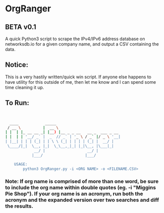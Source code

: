 # OrgRanger
## BETA v0.1
A quick Python3 script to scrape the IPv4/IPv6 address database on networksdb.io for a given company name, and output a CSV containing the data.

## Notice:
This is a very hastily written/quick win script. If anyone else happens to have utility for this outside of me, then let me know and I can spend some time cleaning it up.

## To Run:

```sh


  ____            _____                             
 / __ \          |  __ \                            
| |  | |_ __ __ _| |__) |__ _ _ __   __ _  ___ _ __ 
| |  | | '__/ _` |  _  // _` | '_ \ / _` |/ _ \ '__|
| |__| | | | (_| | | \ \ (_| | | | | (_| |  __/ |   
 \____/|_|  \__, |_|  \_\__,_|_| |_|\__, |\___|_|   
             __/ |                   __/ |          
            |___/                   |___/           

	USAGE:
        python3 OrgRanger.py -i <ORG NAME> -o <FILENAME.CSV>
```
### Note: If org name is comprised of more than one word, be sure to include the org name within double quotes (eg. -i "Miggins Pie Shop"). If your org name is an acronym, run both the acronym and the expanded version over two searches and diff the results. 

